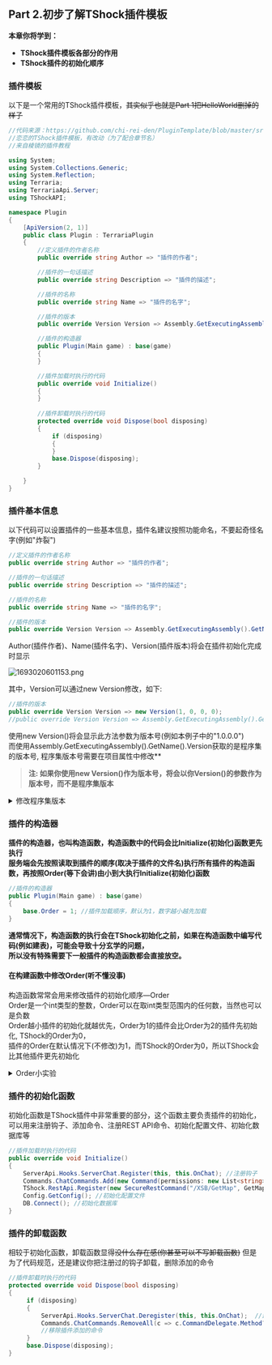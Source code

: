 ## **Part 2.初步了解TShock插件模板**​

**本章你将学到：**  

* ****TShock插件模板各部分的作用****
* ****TShock插件的初始化顺序****

### **插件模板**​

以下是一个常用的TShock插件模板，~~其实似乎也就是Part 1把HelloWorld删掉的样子~~  



```csharp
//代码来源：https://github.com/chi-rei-den/PluginTemplate/blob/master/src/PluginTemplate/Program.cs
//恋恋的TShock插件模板，有改动（为了配合章节名）
//来自棱镜的插件教程

using System;
using System.Collections.Generic;
using System.Reflection;
using Terraria;
using TerrariaApi.Server;
using TShockAPI;

namespace Plugin
{
    [ApiVersion(2, 1)]
    public class Plugin : TerrariaPlugin
    {
        //定义插件的作者名称
        public override string Author => "插件的作者";

        //插件的一句话描述
        public override string Description => "插件的描述";

        //插件的名称
        public override string Name => "插件的名字";

        //插件的版本
        public override Version Version => Assembly.GetExecutingAssembly().GetName().Version;

        //插件的构造器
        public Plugin(Main game) : base(game)
        {
        }

        //插件加载时执行的代码
        public override void Initialize()
        {
        }
        
        //插件卸载时执行的代码
        protected override void Dispose(bool disposing)
        {
            if (disposing)
            {
            }
            base.Dispose(disposing);
        }

    }
}
```





### **插件基本信息**​
以下代码可以设置插件的一些基本信息，插件名建议按照功能命名，不要起奇怪名字\(例如"炸裂"\)  



```csharp
//定义插件的作者名称
public override string Author => "插件的作者";

//插件的一句话描述
public override string Description => "插件的描述";

//插件的名称
public override string Name => "插件的名字";

//插件的版本
public override Version Version => Assembly.GetExecutingAssembly().GetName().Version;
```

Author\(插件作者\)、Name\(插件名字\)、Version\(插件版本\)将会在插件初始化完成时显示  

![1693020601153.png](https://attachment.bbstr.net/forum/2023/08/6526_0d62fb22e43fa3980efba17731fe70e6.png "1693020601153.png")

  
其中，Version可以通过new Version修改，如下:  



```csharp
//插件的版本
public override Version Version => new Version(1, 0, 0, 0);
//public override Version Version => Assembly.GetExecutingAssembly().GetName().Version;
```

使用new Version\(\)将会显示此方法参数为版本号\(例如本例子中的"1.0.0.0"\)  
而使用Assembly.GetExecutingAssembly\(\).GetName\(\).Version获取的是程序集的版本号, 程序集版本号需要在项目属性中修改**  

> **注: 如果你使用new Version\(\)作为版本号，将会以你Version\(\)的参数作为版本号，而不是程序集版本**

<details>
  <summary>修改程序集版本</summary>
  1.右键解决方案资源管理器中的项目\(这里是HelloWorld\),然后点击属性  
    <img src="https://attachment.bbstr.net/forum/2023/08/6521_17b2fe13121894c2606b5672953c284f.png" alt="图片描述">
    <img src="https://attachment.bbstr.net/forum/2023/08/6522_163749ccba0554c69e60e62fa4e3d10f.png" alt="图片描述">
    2.在属性选项卡中依次找到包—常规—程序集版本  
    <img src="https://attachment.bbstr.net/forum/2023/08/6524_2ef29be4606e5e50751e678d992fb50d.png" alt="图片描述">
    3.修改程序集版本即可
</details>



### **插件的构造器**​

**插件的构造器，也叫构造函数，构造函数中的代码会比Initialize\(初始化\)函数更先执行  
服务端会先按照读取到插件的顺序\(取决于插件的文件名\)执行所有插件的构造函数，再按照Order\(等下会讲\)由小到大执行Initialize\(初始化\)函数**  



```csharp
//插件的构造器
public Plugin(Main game) : base(game)
{
    base.Order = 1; //插件加载顺序，默认为1，数字越小越先加载
}
```

**通常情况下，构造函数的执行会在TShock初始化之前，如果在构造函数中编写代码\(例如建表\)，可能会导致十分玄学的问题，  
所以没有特殊需要下一般插件的构造函数都会直接放空。**  

#### 在构建函数中修改Order\(听不懂没事\)

构造函数常常会用来修改插件的初始化顺序—Order  
Order是一个int类型的整数，Order可以在取int类型范围内的任何数，当然也可以是负数  
Order越小插件的初始化就越优先，Order为1的插件会比Order为2的插件先初始化, TShock的Order为0，  
插件的Order在默认情况下\(不修改\)为1，而TShock的Order为0，所以TShock会比其他插件更先初始化  

<details>
  <summary>Order小实验</summary>
    1.编写两个插件，在执行构造函数和初始化函数执行时打印文本  
    <img src="https://attachment.bbstr.net/forum/2023/08/6530_f7178dea684e463a3906bc89a05dba11.png" alt="图片描述">
    2.重命名并安装插件  
    当Order为1的插件在文件夹中更靠前时\(以文件名排序\)，Order为1的插件的构造函数将会先被执行  
    <img src="https://attachment.bbstr.net/forum/2023/08/6533_cc0bdd48046b7012e10c0228eef0ef06.png" alt="图片描述">
    ![1693022440424.png]( "1693022440424.png")
    <img src="https://attachment.bbstr.net/forum/2023/08/6534_783aedca561256565fae29db0fba1976.png" alt="图片描述">
    相反，当Order为2的插件在文件夹中更靠前时\(以文件名排序\)，Order为2的插件的构造函数将会先被执行  
    <img src="https://attachment.bbstr.net/forum/2023/08/6531_0dc2b5f224e085f63b4aeafb500d8242.png" alt="图片描述">
    <img src="https://attachment.bbstr.net/forum/2023/08/6532_81e71b3644e9c1ecc16d404da47c02c3.png" alt="图片描述">
    所以，插件构造函数的执行顺序取决于插件的文件名，与Order无关  
    但是无论文件名如何修改，Order为1的插件总会先初始化，如下图:  
    <img src="https://attachment.bbstr.net/forum/2023/08/6535_644e3b83b2095ffdd4efb6fb7cd0a8a1.png" alt="图片描述">
    所以，插件初始化函数的执行顺序取决于Order，与插件的文件名无关
</details>



### **插件的初始化函数**​

初始化函数是TShock插件中非常重要的部分，这个函数主要负责插件的初始化，可以用来注册钩子、添加命令、注册REST API命令、初始化配置文件、初始化数据库等  



```csharp
//插件加载时执行的代码
public override void Initialize()
{
    ServerApi.Hooks.ServerChat.Register(this, this.OnChat); //注册钩子
    Commands.ChatCommands.Add(new Command(permissions: new List<string> {""}, cmd: this.Fish, "钓鱼排行")); //添加命令
    TShock.RestApi.Register(new SecureRestCommand("/XSB/GetMap", GetMap, "rest.xsb.admin")); //注册REST API命令
    Config.GetConfig(); //初始化配置文件
    DB.Connect(); //初始化数据库
}
```



### **插件的卸载函数**​

相较于初始化函数，卸载函数显得~~没什么存在感\(你甚至可以不写卸载函数\)~~ 
但是为了代码规范，还是建议你把注册过的钩子卸载，删除添加的命令  



```csharp
//插件卸载时执行的代码
protected override void Dispose(bool disposing)
{
     if (disposing)
     {
         ServerApi.Hooks.ServerChat.Deregister(this, this.OnChat);  //卸载钩子
         Commands.ChatCommands.RemoveAll(c => c.CommandDelegate.Method?.DeclaringType?.Assembly == Assembly.GetExecutingAssembly());
         //移除插件添加的命令
     }
     base.Dispose(disposing);
}
```